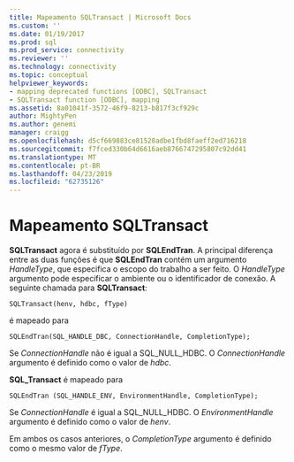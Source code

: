 ```yaml
---
title: Mapeamento SQLTransact | Microsoft Docs
ms.custom: ''
ms.date: 01/19/2017
ms.prod: sql
ms.prod_service: connectivity
ms.reviewer: ''
ms.technology: connectivity
ms.topic: conceptual
helpviewer_keywords:
- mapping deprecated functions [ODBC], SQLTransact
- SQLTransact function [ODBC], mapping
ms.assetid: 8a01041f-3572-46f9-8213-b817f3cf929c
author: MightyPen
ms.author: genemi
manager: craigg
ms.openlocfilehash: d5cf669883ce81528adbe1fbd8faeff2ed716218
ms.sourcegitcommit: f7fced330b64d6616aeb8766747295807c92dd41
ms.translationtype: MT
ms.contentlocale: pt-BR
ms.lasthandoff: 04/23/2019
ms.locfileid: "62735126"
---
```

# <a name="sqltransact-mapping"></a>Mapeamento SQLTransact
**SQLTransact** agora é substituído por **SQLEndTran**. A principal diferença entre as duas funções é que **SQLEndTran** contém um argumento *HandleType*, que especifica o escopo do trabalho a ser feito. O *HandleType* argumento pode especificar o ambiente ou o identificador de conexão. A seguinte chamada para **SQLTransact**:  
  
```  
SQLTransact(henv, hdbc, fType)  
```  
  
 é mapeado para  
  
```  
SQLEndTran(SQL_HANDLE_DBC, ConnectionHandle, CompletionType);  
```  
  
 Se *ConnectionHandle* não é igual a SQL_NULL_HDBC. O *ConnectionHandle* argumento é definido como o valor de *hdbc*.  
  
 **SQL_Transact** é mapeado para  
  
```  
SQLEndTran (SQL_HANDLE_ENV, EnvironmentHandle, CompletionType);  
```  
  
 Se *ConnectionHandle* é igual a SQL_NULL_HDBC. O *EnvironmentHandle* argumento é definido como o valor de *henv*.  
  
 Em ambos os casos anteriores, o *CompletionType* argumento é definido como o mesmo valor de *fType*.
